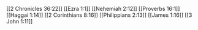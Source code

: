 [[2 Chronicles 36:22]]
[[Ezra 1:1]]
[[Nehemiah 2:12]]
[[Proverbs 16:1]]
[[Haggai 1:14]]
[[2 Corinthians 8:16]]
[[Philippians 2:13]]
[[James 1:16]]
[[3 John 1:11]]

